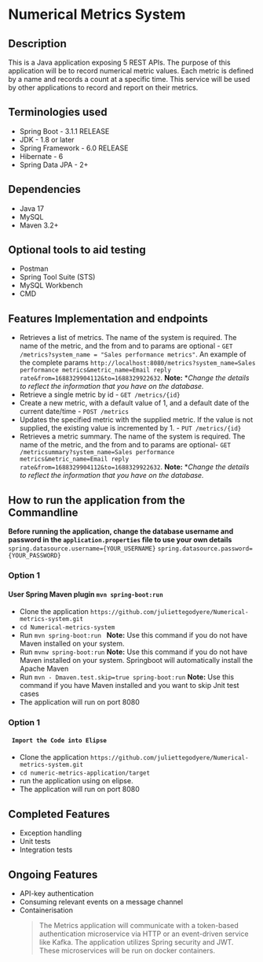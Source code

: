 # Numerical Metrics System

## Description
This is a Java application exposing 5 REST APIs. The purpose of this application will be to record numerical metric values. Each metric is defined by a name and records a count at a specific time. This service will be used by other applications to record and report on their metrics.

## Terminologies used
- Spring Boot - 3.1.1 RELEASE
- JDK - 1.8 or later
- Spring Framework - 6.0 RELEASE
- Hibernate - 6
- Spring Data JPA - 2+

## Dependencies
- Java 17
- MySQL
- Maven 3.2+

## Optional tools to aid testing
- Postman
- Spring Tool Suite (STS)
- MySQL Workbench
- CMD

## Features Implementation and endpoints
- Retrieves a list of metrics. The name of the system is required. The name of the metric, and the from and to params are optional - `GET /metrics?system_name = "Sales performance metrics"`. An example of the complete params `http://localhost:8080/metrics?system_name=Sales performance metrics&metric_name=Email reply rate&from=1688329904112&to=1688329922632`. **Note:** **Change the details to reflect the information that you have on the database.*
- Retrieve a single metric by id - `GET /metrics/{id}`
- Create a new metric, with a default value of 1, and a default date of the current date/time - `POST /metrics`
- Updates the specified metric with the supplied metric. If the value is not supplied, the existing value is incremented by 1. - `PUT /metrics/{id}`
- Retrieves a metric summary. The name of the system is required. The name of the metric, and the from and to params are optional- `GET /metricsummary?system_name=Sales performance metrics&metric_name=Email reply rate&from=1688329904112&to=1688329922632`. **Note:** **Change the details to reflect the information that you have on the database.*

## How to run the application from the Commandline

**Before running the application, change the database username and password in the `application.properties` file to use your own details**
```spring.datasource.username={YOUR_USERNAME}```
```spring.datasource.password={YOUR_PASSWORD}```

### Option 1
#### User Spring Maven plugin ```mvn spring-boot:run```
- Clone the application `https://github.com/juliettegodyere/Numerical-metrics-system.git`
- `cd Numerical-metrics-system`
- Run ```mvn spring-boot:run ``` **Note:** Use this command if you do not have Maven installed on your system.
- Run ``` mvnw spring-boot:run ``` **Note:** Use this command if you do not have Maven installed on your system. Springboot will automatically install the Apache Maven
- Run ``` mvn - Dmaven.test.skip=true spring-boot:run ``` **Note:** Use this command if you have Maven installed and you want to skip Jnit test cases
- The application will run on port 8080

### Option 1
#### ``` Import the Code into Elipse```
- Clone the application `https://github.com/juliettegodyere/Numerical-metrics-system.git`
- `cd numeric-metrics-application/target`
- run the application using on elipse. 
- The application will run on port 8080

## Completed Features
- Exception handling
- Unit tests
- Integration tests

## Ongoing Features
- API-key authentication
- Consuming relevant events on a message channel
- Containerisation
  > The Metrics application will communicate with a token-based authentication microservice via HTTP or an event-driven service like Kafka. The application utilizes Spring security and JWT. These microservices will be run on docker containers.
